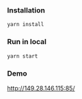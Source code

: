 ### Installation

```
yarn install
```

### Run in local

```
yarn start
```

### Demo
http://149.28.146.115:85/
